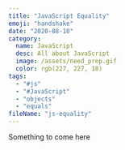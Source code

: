 ```yaml
---
title: "JavaScript Equality"
emoji: "handshake"
date: "2020-08-10"
category:
  name: JavaScript
  desc: All about JavaScript
  image: /assets/need_prep.gif
  color: rgb(227, 227, 18)
tags:
  - "#js"
  - "#JavaScript"
  - "objects"
  - "equals"
fileName: "js-equality"
---
```

Something to come here